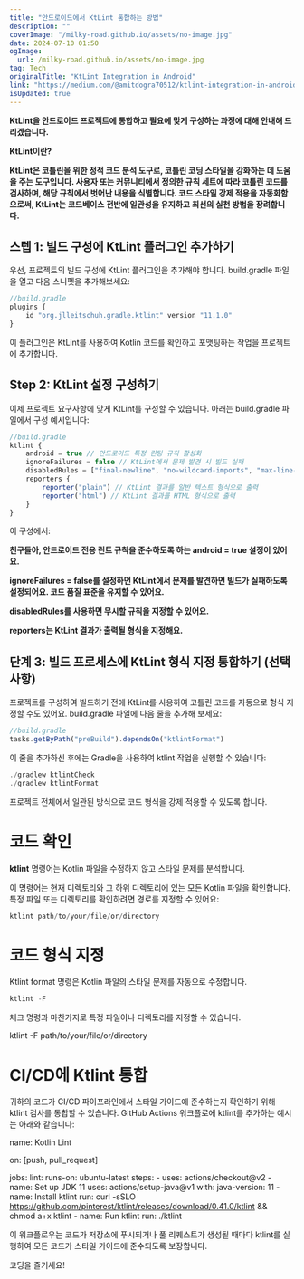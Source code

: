```yaml
---
title: "안드로이드에서 KtLint 통합하는 방법"
description: ""
coverImage: "/milky-road.github.io/assets/no-image.jpg"
date: 2024-07-10 01:50
ogImage: 
  url: /milky-road.github.io/assets/no-image.jpg
tag: Tech
originalTitle: "KtLint Integration in Android"
link: "https://medium.com/@amitdogra70512/ktlint-integration-in-android-952049b9d17d"
isUpdated: true
---
```






**KtLint을 안드로이드 프로젝트에 통합하고 필요에 맞게 구성하는 과정에 대해 안내해 드리겠습니다.**

**KtLint이란?**

**KtLint은 코틀린을 위한 정적 코드 분석 도구로, 코틀린 코딩 스타일을 강화하는 데 도움을 주는 도구입니다. 사용자 또는 커뮤니티에서 정의한 규칙 세트에 따라 코틀린 코드를 검사하며, 해당 규칙에서 벗어난 내용을 식별합니다. 코드 스타일 강제 적용을 자동화함으로써, KtLint는 코드베이스 전반에 일관성을 유지하고 최선의 실천 방법을 장려합니다.**

<div class="content-ad"></div>

## 스텝 1: 빌드 구성에 KtLint 플러그인 추가하기

우선, 프로젝트의 빌드 구성에 KtLint 플러그인을 추가해야 합니다. build.gradle 파일을 열고 다음 스니펫을 추가해보세요:

```js
//build.gradle
plugins {
    id "org.jlleitschuh.gradle.ktlint" version "11.1.0"
}
```

이 플러그인은 KtLint를 사용하여 Kotlin 코드를 확인하고 포맷팅하는 작업을 프로젝트에 추가합니다.

<div class="content-ad"></div>

## Step 2: KtLint 설정 구성하기

이제 프로젝트 요구사항에 맞게 KtLint를 구성할 수 있습니다. 아래는 build.gradle 파일에서 구성 예시입니다:

```js
//build.gradle
ktlint {
    android = true // 안드로이드 특정 린팅 규칙 활성화
    ignoreFailures = false // KtLint에서 문제 발견 시 빌드 실패
    disabledRules = ["final-newline", "no-wildcard-imports", "max-line-length"] // 무시할 규칙 지정
    reporters {
        reporter("plain") // KtLint 결과를 일반 텍스트 형식으로 출력
        reporter("html") // KtLint 결과를 HTML 형식으로 출력
    }
}
```

이 구성에서:

<div class="content-ad"></div>

**친구들아, 안드로이드 전용 린트 규칙을 준수하도록 하는 android = true 설정이 있어요.**

**ignoreFailures = false를 설정하면 KtLint에서 문제를 발견하면 빌드가 실패하도록 설정되어요. 코드 품질 표준을 유지할 수 있어요.**

**disabledRules를 사용하면 무시할 규칙을 지정할 수 있어요.**

**reporters는 KtLint 결과가 출력될 형식을 지정해요.**

## 단계 3: 빌드 프로세스에 KtLint 형식 지정 통합하기 (선택 사항)

프로젝트를 구성하여 빌드하기 전에 KtLint를 사용하여 코틀린 코드를 자동으로 형식 지정할 수도 있어요. build.gradle 파일에 다음 줄을 추가해 보세요:

```js
//build.gradle
tasks.getByPath("preBuild").dependsOn("ktlintFormat") 
```

<div class="content-ad"></div>

이 줄을 추가하신 후에는 Gradle을 사용하여 ktlint 작업을 실행할 수 있습니다:

```js
./gradlew ktlintCheck
./gradlew ktlintFormat
```

프로젝트 전체에서 일관된 방식으로 코드 형식을 강제 적용할 수 있도록 합니다.

# 코드 확인

<div class="content-ad"></div>

**ktlint** 명령어는 Kotlin 파일을 수정하지 않고 스타일 문제를 분석합니다.  

이 명령어는 현재 디렉토리와 그 하위 디렉토리에 있는 모든 Kotlin 파일을 확인합니다. 특정 파일 또는 디렉토리를 확인하려면 경로를 지정할 수 있어요:

```js
ktlint path/to/your/file/or/directory
```

<div class="content-ad"></div>

# 코드 형식 지정

Ktlint format 명령은 Kotlin 파일의 스타일 문제를 자동으로 수정합니다.

```js
ktlint -F
```

체크 명령과 마찬가지로 특정 파일이나 디렉토리를 지정할 수 있습니다.

<div class="content-ad"></div>


ktlint -F path/to/your/file/or/directory


# CI/CD에 Ktlint 통합

귀하의 코드가 CI/CD 파이프라인에서 스타일 가이드에 준수하는지 확인하기 위해 ktlint 검사를 통합할 수 있습니다. GitHub Actions 워크플로에 ktlint를 추가하는 예시는 아래와 같습니다:


name: Kotlin Lint

on: [push, pull_request]

jobs:
  lint:
    runs-on: ubuntu-latest
    steps:
      - uses: actions/checkout@v2
      - name: Set up JDK 11
        uses: actions/setup-java@v1
        with:
          java-version: 11
      - name: Install ktlint
        run: curl -sSLO https://github.com/pinterest/ktlint/releases/download/0.41.0/ktlint && chmod a+x ktlint
      - name: Run ktlint
        run: ./ktlint



<div class="content-ad"></div>

이 워크플로우는 코드가 저장소에 푸시되거나 풀 리퀘스트가 생성될 때마다 ktlint를 실행하여 모든 코드가 스타일 가이드에 준수되도록 보장합니다.

코딩을 즐기세요!